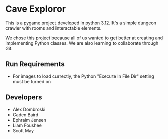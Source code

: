 # Cave Exploror

This is a pygame project developed in python 3.12. It's a simple dungeon crawler with rooms and interactable elements.

We chose this project because all of us wanted to get better at creating and implementing Python classes. We are also learning to collaborate through Git.

## Run Requirements

- For images to load currectly, the Python "Execute In File Dir" setting must be turned on

## Developers

- Alex Dombroski
- Caden Baird
- Ephraim Jensen
- Liam Foushee
- Scott May
